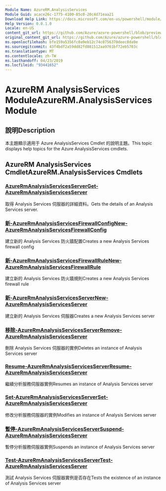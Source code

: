 ```yaml
---
Module Name: AzureRM.AnalysisServices
Module Guid: acace26c-1775-4100-85c0-20c4d71eaa21
Download Help Link: https://docs.microsoft.com/en-us/powershell/module/azurerm.analysisservices
Help Version: 0.0.1.0
Locale: en-US
content_git_url: https://github.com/Azure/azure-powershell/blob/preview/src/ResourceManager/AnalysisServices/Commands.AnalysisServices/help/AzureRM.AnalysisServices.md
original_content_git_url: https://github.com/Azure/azure-powershell/blob/preview/src/ResourceManager/AnalysisServices/Commands.AnalysisServices/help/AzureRM.AnalysisServices.md
ms.openlocfilehash: bfe159a5356fc0a9eb12c74c0756370deec8da9e
ms.sourcegitcommit: 43f4bdf2a59dd82fd881512aa9761bf72eb5703c
ms.translationtype: MT
ms.contentlocale: zh-TW
ms.lasthandoff: 04/23/2019
ms.locfileid: "93441652"
---
```

# <span data-ttu-id="8967e-101">AzureRM AnalysisServices Module</span><span class="sxs-lookup"><span data-stu-id="8967e-101">AzureRM.AnalysisServices Module</span></span>
## <span data-ttu-id="8967e-102">說明</span><span class="sxs-lookup"><span data-stu-id="8967e-102">Description</span></span>
<span data-ttu-id="8967e-103">本主題顯示適用于 Azure AnalysisServices Cmdlet 的說明主題。</span><span class="sxs-lookup"><span data-stu-id="8967e-103">This topic displays help topics for the Azure AnalysisServices cmdlets.</span></span>

## <span data-ttu-id="8967e-104">AzureRM AnalysisServices Cmdlet</span><span class="sxs-lookup"><span data-stu-id="8967e-104">AzureRM.AnalysisServices Cmdlets</span></span>
### [<span data-ttu-id="8967e-105">AzureRmAnalysisServicesServer</span><span class="sxs-lookup"><span data-stu-id="8967e-105">Get-AzureRmAnalysisServicesServer</span></span>](Get-AzureRmAnalysisServicesServer.md)
<span data-ttu-id="8967e-106">取得 Analysis Services 伺服器的詳細資料。</span><span class="sxs-lookup"><span data-stu-id="8967e-106">Gets the details of an Analysis Services server.</span></span>

### [<span data-ttu-id="8967e-107">新-AzureRmAnalysisServicesFirewallConfig</span><span class="sxs-lookup"><span data-stu-id="8967e-107">New-AzureRmAnalysisServicesFirewallConfig</span></span>](New-AzureRmAnalysisServicesFirewallConfig.md)
<span data-ttu-id="8967e-108">建立新的 Analysis Services 防火牆配置</span><span class="sxs-lookup"><span data-stu-id="8967e-108">Creates a new Analysis Services firewall config</span></span> 

### [<span data-ttu-id="8967e-109">新-AzureRmAnalysisServicesFirewallRule</span><span class="sxs-lookup"><span data-stu-id="8967e-109">New-AzureRmAnalysisServicesFirewallRule</span></span>](New-AzureRmAnalysisServicesFirewallRule.md)
<span data-ttu-id="8967e-110">建立新的 Analysis Services 防火牆規則</span><span class="sxs-lookup"><span data-stu-id="8967e-110">Creates a new Analysis Services firewall rule</span></span>

### [<span data-ttu-id="8967e-111">新-AzureRmAnalysisServicesServer</span><span class="sxs-lookup"><span data-stu-id="8967e-111">New-AzureRmAnalysisServicesServer</span></span>](New-AzureRmAnalysisServicesServer.md)
<span data-ttu-id="8967e-112">建立新的 Analysis Services 伺服器</span><span class="sxs-lookup"><span data-stu-id="8967e-112">Creates a new Analysis Services server</span></span>

### [<span data-ttu-id="8967e-113">移除-AzureRmAnalysisServicesServer</span><span class="sxs-lookup"><span data-stu-id="8967e-113">Remove-AzureRmAnalysisServicesServer</span></span>](Remove-AzureRmAnalysisServicesServer.md)
<span data-ttu-id="8967e-114">刪除 Analysis Services 伺服器的實例</span><span class="sxs-lookup"><span data-stu-id="8967e-114">Deletes an instance of Analysis Services server</span></span>

### [<span data-ttu-id="8967e-115">Resume-AzureRmAnalysisServicesServer</span><span class="sxs-lookup"><span data-stu-id="8967e-115">Resume-AzureRmAnalysisServicesServer</span></span>](Resume-AzureRmAnalysisServicesServer.md)
<span data-ttu-id="8967e-116">繼續分析服務伺服器實例</span><span class="sxs-lookup"><span data-stu-id="8967e-116">Resumes an instance of Analysis Services server</span></span>

### [<span data-ttu-id="8967e-117">Set-AzureRmAnalysisServicesServer</span><span class="sxs-lookup"><span data-stu-id="8967e-117">Set-AzureRmAnalysisServicesServer</span></span>](Set-AzureRmAnalysisServicesServer.md)
<span data-ttu-id="8967e-118">修改分析服務伺服器的實例</span><span class="sxs-lookup"><span data-stu-id="8967e-118">Modifies  an instance of Analysis Services server</span></span>

### [<span data-ttu-id="8967e-119">暫停-AzureRmAnalysisServicesServer</span><span class="sxs-lookup"><span data-stu-id="8967e-119">Suspend-AzureRmAnalysisServicesServer</span></span>](Suspend-AzureRmAnalysisServicesServer.md)
<span data-ttu-id="8967e-120">暫停分析服務伺服器實例</span><span class="sxs-lookup"><span data-stu-id="8967e-120">Suspends an instance of Analysis Services server</span></span>

### [<span data-ttu-id="8967e-121">Test-AzureRmAnalysisServicesServer</span><span class="sxs-lookup"><span data-stu-id="8967e-121">Test-AzureRmAnalysisServicesServer</span></span>](Test-AzureRmAnalysisServicesServer.md)
<span data-ttu-id="8967e-122">測試 Analysis Services 伺服器實例是否存在</span><span class="sxs-lookup"><span data-stu-id="8967e-122">Tests the existence of an instance of Analysis Services server</span></span>

